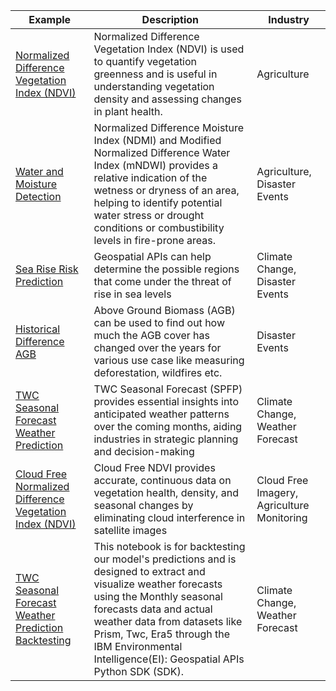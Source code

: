 Example | Description                                                                                                                                                                                                                                                                 | Industry
--------|-----------------------------------------------------------------------------------------------------------------------------------------------------------------------------------------------------------------------------------------------------------------------------|----------
[Normalized Difference Vegetation Index (NDVI)](samples/v3/agriculture_ndvi/calculate_ndvi.ipynb) | Normalized Difference Vegetation Index (NDVI) is used to quantify vegetation greenness and is useful in understanding vegetation density and assessing changes in plant health.                                                                                             | Agriculture
[Water and Moisture Detection](samples/v3/agriculture_water_and_moisture_detection/detect_changes_water_moisture_indices.ipynb) | Normalized Difference Moisture Index (NDMI) and Modified Normalized Difference Water Index (mNDWI) provides a relative indication of the wetness or dryness of an area, helping to identify potential water stress or drought conditions or combustibility levels in fire-prone areas. | Agriculture, Disaster Events
[Sea Rise Risk Prediction](samples/v3/climate_change_tidal_surge/predict_sea_level_rise_risk.ipynb) | Geospatial APIs can help determine the possible regions that come under the threat of rise in sea levels                                                                                                                                                                    | Climate Change, Disaster Events
[Historical Difference AGB](samples/v3/disaster_events_deforestation/calculate_wildfire_impact_agb.ipynb) | Above Ground Biomass (AGB) can be used to find out how much the AGB cover has changed over the years for various use case like measuring deforestation, wildfires etc. | Disaster Events
[TWC Seasonal Forecast Weather Prediction](samples/v3/weather_forecast/forecast_7m_weather_outlook_nyc.ipynb) | TWC Seasonal Forecast (SPFP) provides essential insights into anticipated weather patterns over the coming months, aiding industries in strategic planning and decision-making | Climate Change, Weather Forecast
[Cloud Free Normalized Difference Vegetation Index (NDVI)](samples/v3/cloudfree_ndvi/monitor_vegetation_ndvi.ipynb) | Cloud Free NDVI provides accurate, continuous data on vegetation health, density, and seasonal changes by eliminating cloud interference in satellite images | Cloud Free Imagery, Agriculture Monitoring
[TWC Seasonal Forecast Weather Prediction Backtesting](samples/v3/weather_forecast/twcPredictionAndActualComparison.ipynb) | This notebook is for backtesting our model's predictions and is designed to extract and visualize weather forecasts using the Monthly seasonal forecasts data and actual weather data from datasets like Prism, Twc, Era5 through the IBM Environmental Intelligence(EI): Geospatial APIs Python SDK (SDK).| Climate Change, Weather Forecast
